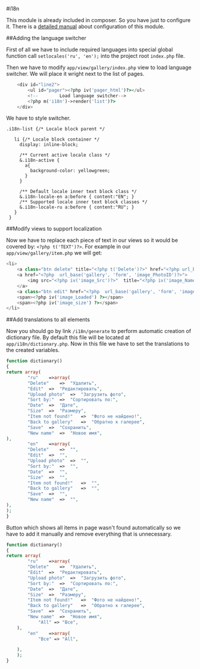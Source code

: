 #i18n

This module is already included in composer. So you have just to configure it. There is a [detailed manual](https://github.com/samsonos/php_i18n) about configuration of this module.

##Adding the language switcher

First of all we have to include required languages into special global function call ```setlocales('ru', 'en');``` into the project root ```index.php``` file.

Then we have to modify ```app/view/gallery/index.php``` view to load language switcher. We will place it wright next to the list of pages.
```php
    <div id="line2">
        <ul id="pager"><?php iv('pager_html')?></ul>
        <!--        Load language switcher-->
        <?php m('i18n')->render('list')?>
    </div>
```
We have to style switcher.
```less
.i18n-list {/* Locale block parent */

   li {/* Locale block container */
     display: inline-block;

     /** Current active locale class */
     &.i18n-active {
       a{
         background-color: yellowgreen;
       }
     }

     /** Default locale inner text block class */
     &.i18n-locale-en a:before { content:"EN"; }
     /** Supported locale inner text block classes */
     &.i18n-locale-ru a:before { content:"RU"; }
   }
 }
```


##Modify views to support localization

Now we have to replace each piece of text in our views so it would be covered by: ```<?php t('TEXT')?>```. For example in our ```app/view/gallery/item.php``` we will get:
```php
<li>
    <a class="btn delete" title="<?php t('Delete')?>" href="<?php url_base('gallery', 'delete', 'image_PhotoID')?>">X</a>
    <a href="<?php  url_base('gallery', 'form', 'image_PhotoID')?>">
        <img src="<?php iv('image_Src')?>"  title="<?php iv('image_Name')?>">
    </a>
    <a class="btn edit" href="<?php  url_base('gallery', 'form', 'image_PhotoID')?>"><?php t('Edit')?></a>
    <span><?php iv('image_Loaded') ?></span>
    <span><?php iv('image_size') ?></span>
</li>
```

##Add translations to all elements

Now you should go by link ```/i18n/generate``` to perform automatic creation of dictionary file. By default this file will be located at ```app/i18n/dictionary.php```. Now in this file we have to set the translations to the created variables.
```php
function dictionary()
{			
return array(	
		"ru"	=>array(		
		"Delete"	=>	"Удалить",
		"Edit"	=>	"Редактировать",
		"Upload photo"	=>	"Загрузить фото",
		"Sort by:"	=>	"Сортировать по:",
		"Date"	=>	"Дате",
		"Size"	=>	"Размеру",
		"Item not found!"	=>	"Фото не найдено!",
		"Back to gallery"	=>	"Обратно к галерее",
		"Save"	=>	"Сохранить",
		"New name"	=>	"Новое имя",
),	
		"en"	=>array(		
		"Delete"	=>	"",		
		"Edit"	=>	"",		
		"Upload photo"	=>	"",		
		"Sort by:"	=>	"",		
		"Date"	=>	"",		
		"Size"	=>	"",		
		"Item not found!"	=>	"",		
		"Back to gallery"	=>	"",		
		"Save"	=>	"",		
		"New name"	=>	"",
),	
);
}
```

Button which shows all items in page wasn't found  automatically so we have to add it manually and remove everything that is unnecessary.
```php
function dictionary()
{			
return array(	
		"ru"	=>array(		
		"Delete"	=>	"Удалить",
		"Edit"	=>	"Редактировать",
		"Upload photo"	=>	"Загрузить фото",
		"Sort by:"	=>	"Сортировать по:",
		"Date"	=>	"Дате",
		"Size"	=>	"Размеру",
		"Item not found!"	=>	"Фото не найдено!",
		"Back to gallery"	=>	"Обратно к галерее",
		"Save"	=>	"Сохранить",
		"New name"	=>	"Новое имя",
            "All" => "Все",
    ),	
		"en"	=>array(
            "Все" => "All",

    ),	
    );
}
```